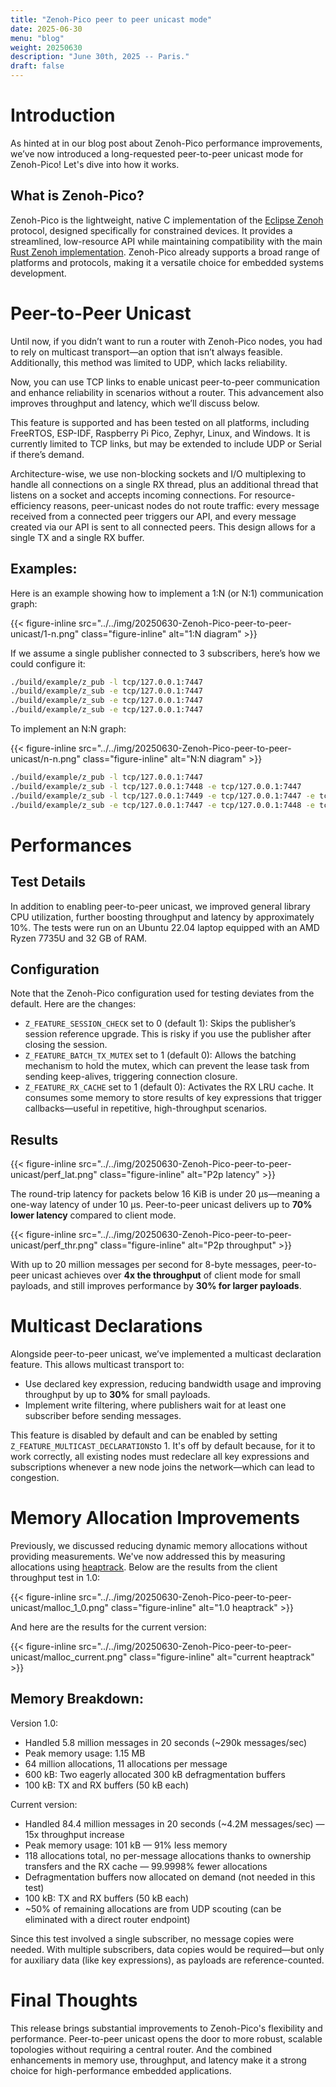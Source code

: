 ```yaml
---
title: "Zenoh-Pico peer to peer unicast mode"
date: 2025-06-30
menu: "blog"
weight: 20250630
description: "June 30th, 2025 -- Paris."
draft: false
---
```


# Introduction

As hinted at in our blog post about Zenoh-Pico performance improvements, we’ve now introduced a long-requested peer-to-peer unicast mode for Zenoh-Pico! Let's dive into how it works.

## What is Zenoh-Pico?

Zenoh-Pico is the lightweight, native C implementation of the [Eclipse Zenoh](http://zenoh.io) protocol, designed specifically for constrained devices. It provides a streamlined, low-resource API while maintaining compatibility with the main [Rust Zenoh implementation](https://github.com/eclipse-zenoh/zenoh).  Zenoh-Pico already supports a broad range of platforms and protocols, making it a versatile choice for embedded systems development.

# Peer-to-Peer Unicast

Until now, if you didn’t want to run a router with Zenoh-Pico nodes, you had to rely on multicast transport—an option that isn’t always feasible. Additionally, this method was limited to UDP, which lacks reliability.

Now, you can use TCP links to enable unicast peer-to-peer communication and enhance reliability in scenarios without a router. This advancement also improves throughput and latency, which we’ll discuss below.

This feature is supported and has been tested on all platforms, including FreeRTOS, ESP-IDF, Raspberry Pi Pico, Zephyr, Linux, and Windows. It is currently limited to TCP links, but may be extended to include UDP or Serial if there’s demand.

Architecture-wise, we use non-blocking sockets and I/O multiplexing to handle all connections on a single RX thread, plus an additional thread that listens on a socket and accepts incoming connections. For resource-efficiency reasons, peer-unicast nodes do not route traffic: every message received from a connected peer triggers our API, and every message created via our API is sent to all connected peers. This design allows for a single TX and a single RX buffer.

## Examples:

Here is an example showing how to implement a 1:N (or N:1) communication graph:

{{< figure-inline
    src="../../img/20250630-Zenoh-Pico-peer-to-peer-unicast/1-n.png"
    class="figure-inline"
    alt="1:N diagram" >}}

If we assume a single publisher connected to 3 subscribers, here’s how we could configure it:

 ```Bash
 ./build/example/z_pub -l tcp/127.0.0.1:7447
 ./build/example/z_sub -e tcp/127.0.0.1:7447
 ./build/example/z_sub -e tcp/127.0.0.1:7447
 ./build/example/z_sub -e tcp/127.0.0.1:7447
 ```

To implement an N:N graph:

{{< figure-inline
    src="../../img/20250630-Zenoh-Pico-peer-to-peer-unicast/n-n.png"
    class="figure-inline"
    alt="N:N diagram" >}}

```Bash
./build/example/z_pub -l tcp/127.0.0.1:7447
./build/example/z_sub -l tcp/127.0.0.1:7448 -e tcp/127.0.0.1:7447
./build/example/z_sub -l tcp/127.0.0.1:7449 -e tcp/127.0.0.1:7447 -e tcp/127.0.0.1:7448
./build/example/z_sub -e tcp/127.0.0.1:7447 -e tcp/127.0.0.1:7448 -e tcp/127.0.0.1:7449
```

# Performances

## Test Details

In addition to enabling peer-to-peer unicast, we improved general library CPU utilization, further boosting throughput and latency by approximately 10%. The tests were run on an Ubuntu 22.04 laptop equipped with an AMD Ryzen 7735U and 32 GB of RAM.

## Configuration

Note that the Zenoh-Pico configuration used for testing deviates from the default. Here are the changes:

* `Z_FEATURE_SESSION_CHECK` set to 0 (default 1): Skips the publisher’s session reference upgrade. This is risky if you use the publisher after closing the session.
* `Z_FEATURE_BATCH_TX_MUTEX` set to 1 (default 0): Allows the batching mechanism to hold the mutex, which can prevent the lease task from sending keep-alives, triggering connection closure.
* `Z_FEATURE_RX_CACHE` set to 1 (default 0): Activates the RX LRU cache. It consumes some memory to store results of key expressions that trigger callbacks—useful in repetitive, high-throughput scenarios.

## Results

{{< figure-inline
    src="../../img/20250630-Zenoh-Pico-peer-to-peer-unicast/perf_lat.png"
    class="figure-inline"
    alt="P2p latency" >}}

The round-trip latency for packets below 16 KiB is under 20 µs—meaning a one-way latency of under 10 µs. Peer-to-peer unicast delivers up to **70% lower latency** compared to client mode.

{{< figure-inline
    src="../../img/20250630-Zenoh-Pico-peer-to-peer-unicast/perf_thr.png"
    class="figure-inline"
    alt="P2p throughput" >}}

With up to 20 million messages per second for 8-byte messages, peer-to-peer unicast achieves over **4x the throughput** of client mode for small payloads, and still improves performance by **30% for larger payloads**.

# Multicast Declarations

Alongside peer-to-peer unicast, we’ve implemented a multicast declaration feature. This allows multicast transport to:

* Use declared key expression, reducing bandwidth usage and improving throughput by up to **30%** for small payloads.
* Implement write filtering, where publishers wait for at least one subscriber before sending messages.

This feature is disabled by default and can be enabled by setting `Z_FEATURE_MULTICAST_DECLARATIONS`to 1. It's off by default because, for it to work correctly, all existing nodes must redeclare all key expressions and subscriptions whenever a new node joins the network—which can lead to congestion.

# Memory Allocation Improvements

Previously, we discussed reducing dynamic memory allocations without providing measurements. We've now addressed this by measuring allocations using [heaptrack](https://github.com/KDE/heaptrack). Below are the results from the client throughput test in 1.0:

{{< figure-inline
    src="../../img/20250630-Zenoh-Pico-peer-to-peer-unicast/malloc_1_0.png"
    class="figure-inline"
    alt="1.0 heaptrack" >}}

And here are the results for the current version:

{{< figure-inline
    src="../../img/20250630-Zenoh-Pico-peer-to-peer-unicast/malloc_current.png"
    class="figure-inline"
    alt="current heaptrack" >}}

## Memory Breakdown:

Version 1.0:
* Handled 5.8 million messages in 20 seconds (~290k messages/sec)
* Peak memory usage: 1.15 MB
* 64 million allocations, 11 allocations per message
* 600 kB: Two eagerly allocated 300 kB defragmentation buffers
* 100 kB: TX and RX buffers (50 kB each)

Current version:
* Handled 84.4 million messages in 20 seconds (~4.2M messages/sec) — 15x throughput increase
* Peak memory usage: 101 kB — 91% less memory
* 118 allocations total, no per-message allocations thanks to ownership transfers and the RX cache — 99.9998% fewer allocations
* Defragmentation buffers now allocated on demand (not needed in this test)
* 100 kB: TX and RX buffers (50 kB each)
* ~50% of remaining allocations are from UDP scouting (can be eliminated with a direct router endpoint)
 
Since this test involved a single subscriber, no message copies were needed. With multiple subscribers, data copies would be required—but only for auxiliary data (like key expressions), as payloads are reference-counted.

# Final Thoughts

This release brings substantial improvements to Zenoh-Pico's flexibility and performance. Peer-to-peer unicast opens the door to more robust, scalable topologies without requiring a central router. And the combined enhancements in memory use, throughput, and latency make it a strong choice for high-performance embedded applications.